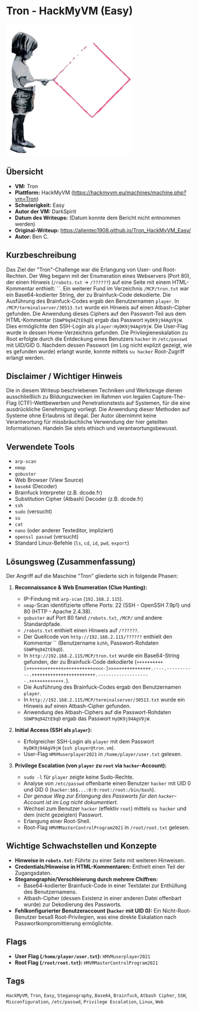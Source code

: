 # Tron - HackMyVM (Easy)
 
![Tron.png](Tron.png)

## Übersicht

*   **VM:** Tron
*   **Plattform:** HackMyVM (https://hackmyvm.eu/machines/machine.php?vm=Tron)
*   **Schwierigkeit:** Easy
*   **Autor der VM:** DarkSpirit
*   **Datum des Writeups:** (Datum konnte dem Bericht nicht entnommen werden)
*   **Original-Writeup:** https://alientec1908.github.io/Tron_HackMyVM_Easy/
*   **Autor:** Ben C.

## Kurzbeschreibung

Das Ziel der "Tron"-Challenge war die Erlangung von User- und Root-Rechten. Der Weg begann mit der Enumeration eines Webservers (Port 80), der einen Hinweis (`/robots.txt` -> `/??????`) auf eine Seite mit einem HTML-Kommentar enthielt: ``. Ein weiterer Fund im Verzeichnis `/MCP/tron.txt` war ein Base64-kodierter String, der zu Brainfuck-Code dekodierte. Die Ausführung des Brainfuck-Codes ergab den Benutzernamen `player`. In `/MCP/terminalserver/30513.txt` wurde ein Hinweis auf einen Atbash-Cipher gefunden. Die Anwendung dieses Ciphers auf den Passwort-Teil aus dem HTML-Kommentar (`SbWP9q94ZtE9qD`) ergab das Passwort `HyDK9j94AgV9jW`. Dies ermöglichte den SSH-Login als `player:HyDK9j94AgV9jW`. Die User-Flag wurde in dessen Home-Verzeichnis gefunden. Die Privilegieneskalation zu Root erfolgte durch die Entdeckung eines Benutzers `hacker` in `/etc/passwd` mit UID/GID 0. Nachdem dessen Passwort (im Log nicht explizit gezeigt, wie es gefunden wurde) erlangt wurde, konnte mittels `su hacker` Root-Zugriff erlangt werden.

## Disclaimer / Wichtiger Hinweis

Die in diesem Writeup beschriebenen Techniken und Werkzeuge dienen ausschließlich zu Bildungszwecken im Rahmen von legalen Capture-The-Flag (CTF)-Wettbewerben und Penetrationstests auf Systemen, für die eine ausdrückliche Genehmigung vorliegt. Die Anwendung dieser Methoden auf Systeme ohne Erlaubnis ist illegal. Der Autor übernimmt keine Verantwortung für missbräuchliche Verwendung der hier geteilten Informationen. Handeln Sie stets ethisch und verantwortungsbewusst.

## Verwendete Tools

*   `arp-scan`
*   `nmap`
*   `gobuster`
*   Web Browser (View Source)
*   `base64` (Decoder)
*   Brainfuck Interpreter (z.B. dcode.fr)
*   Substitution Cipher (Atbash) Decoder (z.B. dcode.fr)
*   `ssh`
*   `sudo` (versucht)
*   `su`
*   `cat`
*   `nano` (oder anderer Texteditor, impliziert)
*   `openssl passwd` (versucht)
*   Standard Linux-Befehle (`ls`, `cd`, `id`, `pwd`, `export`)

## Lösungsweg (Zusammenfassung)

Der Angriff auf die Maschine "Tron" gliederte sich in folgende Phasen:

1.  **Reconnaissance & Web Enumeration (Clue Hunting):**
    *   IP-Findung mit `arp-scan` (`192.168.2.115`).
    *   `nmap`-Scan identifizierte offene Ports: 22 (SSH - OpenSSH 7.9p1) und 80 (HTTP - Apache 2.4.38).
    *   `gobuster` auf Port 80 fand `/robots.txt`, `/MCP/` und andere Standardpfade.
    *   `/robots.txt` enthielt einen Hinweis auf `/??????`.
    *   Der Quellcode von `http://192.168.2.115/??????` enthielt den Kommentar `` (Benutzername `kzhh`, Passwort-Rohdaten `SbWP9q94ZtE9qD`).
    *   In `http://192.168.2.115/MCP/tron.txt` wurde ein Base64-String gefunden, der zu Brainfuck-Code dekodierte (`++++++++++[>+>+++>+++++++>++++++++++<<<<-]>>>>++++++++++++.----.-----------.++++++++++++++++++++++++.--------------------.+++++++++++++.`).
    *   Die Ausführung des Brainfuck-Codes ergab den Benutzernamen `player`.
    *   In `http://192.168.2.115/MCP/terminalserver/30513.txt` wurde ein Hinweis auf einen Atbash-Cipher gefunden.
    *   Anwendung des Atbash-Ciphers auf die Passwort-Rohdaten `SbWP9q94ZtE9qD` ergab das Passwort `HyDK9j94AgV9jW`.

2.  **Initial Access (SSH als `player`):**
    *   Erfolgreicher SSH-Login als `player` mit dem Passwort `HyDK9j94AgV9jW` (`ssh player@tron.vm`).
    *   User-Flag `HMVMuserplayer2021` in `/home/player/user.txt` gelesen.

3.  **Privilege Escalation (von `player` zu `root` via `hacker`-Account):**
    *   `sudo -l` für `player` zeigte keine Sudo-Rechte.
    *   Analyse von `/etc/passwd` offenbarte einen Benutzer `hacker` mit UID 0 und GID 0 (`hacker:$6$...:0:0:root:/root:/bin/bash`).
    *   *Der genaue Weg zur Erlangung des Passworts für den `hacker`-Account ist im Log nicht dokumentiert.*
    *   Wechsel zum Benutzer `hacker` (effektiv `root`) mittels `su hacker` und dem (nicht gezeigten) Passwort.
    *   Erlangung einer Root-Shell.
    *   Root-Flag `HMVMMasterControlProgram2021` in `/root/root.txt` gelesen.

## Wichtige Schwachstellen und Konzepte

*   **Hinweise in `robots.txt`:** Führte zu einer Seite mit weiteren Hinweisen.
*   **Credentials/Hinweise in HTML-Kommentaren:** Enthielt einen Teil der Zugangsdaten.
*   **Steganographie/Verschleierung durch mehrere Chiffren:**
    *   Base64-kodierter Brainfuck-Code in einer Textdatei zur Enthüllung des Benutzernamens.
    *   Atbash-Cipher (dessen Existenz in einer anderen Datei offenbart wurde) zur Dekodierung des Passworts.
*   **Fehlkonfigurierter Benutzeraccount (`hacker` mit UID 0):** Ein Nicht-Root-Benutzer besaß Root-Privilegien, was eine direkte Eskalation nach Passwortkompromittierung ermöglichte.

## Flags

*   **User Flag (`/home/player/user.txt`):** `HMVMuserplayer2021`
*   **Root Flag (`/root/root.txt`):** `HMVMMasterControlProgram2021`

## Tags

`HackMyVM`, `Tron`, `Easy`, `Steganography`, `Base64`, `Brainfuck`, `Atbash Cipher`, `SSH`, `Misconfiguration`, `/etc/passwd`, `Privilege Escalation`, `Linux`, `Web`

